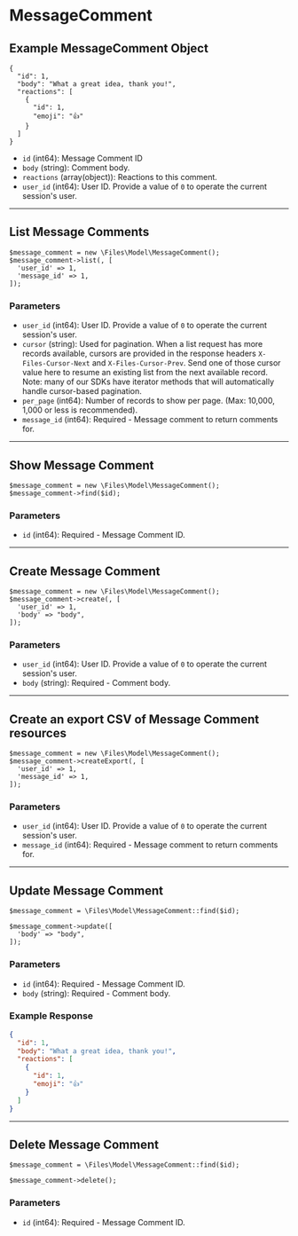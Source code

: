 # MessageComment

## Example MessageComment Object

```
{
  "id": 1,
  "body": "What a great idea, thank you!",
  "reactions": [
    {
      "id": 1,
      "emoji": "👍"
    }
  ]
}
```

* `id` (int64): Message Comment ID
* `body` (string): Comment body.
* `reactions` (array(object)): Reactions to this comment.
* `user_id` (int64): User ID.  Provide a value of `0` to operate the current session's user.

---

## List Message Comments

```
$message_comment = new \Files\Model\MessageComment();
$message_comment->list(, [
  'user_id' => 1,
  'message_id' => 1,
]);
```


### Parameters

* `user_id` (int64): User ID.  Provide a value of `0` to operate the current session's user.
* `cursor` (string): Used for pagination.  When a list request has more records available, cursors are provided in the response headers `X-Files-Cursor-Next` and `X-Files-Cursor-Prev`.  Send one of those cursor value here to resume an existing list from the next available record.  Note: many of our SDKs have iterator methods that will automatically handle cursor-based pagination.
* `per_page` (int64): Number of records to show per page.  (Max: 10,000, 1,000 or less is recommended).
* `message_id` (int64): Required - Message comment to return comments for.

---

## Show Message Comment

```
$message_comment = new \Files\Model\MessageComment();
$message_comment->find($id);
```


### Parameters

* `id` (int64): Required - Message Comment ID.

---

## Create Message Comment

```
$message_comment = new \Files\Model\MessageComment();
$message_comment->create(, [
  'user_id' => 1,
  'body' => "body",
]);
```


### Parameters

* `user_id` (int64): User ID.  Provide a value of `0` to operate the current session's user.
* `body` (string): Required - Comment body.

---

## Create an export CSV of Message Comment resources

```
$message_comment = new \Files\Model\MessageComment();
$message_comment->createExport(, [
  'user_id' => 1,
  'message_id' => 1,
]);
```


### Parameters

* `user_id` (int64): User ID.  Provide a value of `0` to operate the current session's user.
* `message_id` (int64): Required - Message comment to return comments for.

---

## Update Message Comment

```
$message_comment = \Files\Model\MessageComment::find($id);

$message_comment->update([
  'body' => "body",
]);
```

### Parameters

* `id` (int64): Required - Message Comment ID.
* `body` (string): Required - Comment body.

### Example Response

```json
{
  "id": 1,
  "body": "What a great idea, thank you!",
  "reactions": [
    {
      "id": 1,
      "emoji": "👍"
    }
  ]
}
```

---

## Delete Message Comment

```
$message_comment = \Files\Model\MessageComment::find($id);

$message_comment->delete();
```

### Parameters

* `id` (int64): Required - Message Comment ID.

